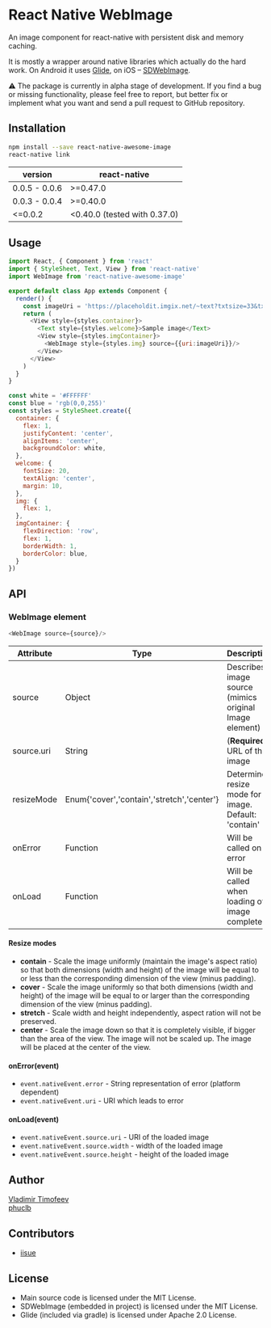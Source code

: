 # React Native WebImage

An image component for react-native with persistent disk and memory caching.

It is mostly a wrapper around native libraries which actually do the hard work.
On Android it uses [Glide](https://github.com/bumptech/glide), on iOS –
[SDWebImage](https://github.com/rs/SDWebImage).

:warning: The package is currently in alpha stage of development. If you find a bug or missing functionality, please feel free to report, but better fix or implement what you want and send a pull request to GitHub repository.

## Installation

```sh
npm install --save react-native-awesome-image
react-native link
```

| version       | react-native |
| ------------- | ------------ |
| 0.0.5 - 0.0.6 | &gt;=0.47.0  |
| 0.0.3 - 0.0.4 | &gt;=0.40.0  |
| &lt;=0.0.2    | &lt;0.40.0 (tested with 0.37.0) |

## Usage

```javascript
import React, { Component } from 'react'
import { StyleSheet, Text, View } from 'react-native'
import WebImage from 'react-native-awesome-image'

export default class App extends Component {
  render() {
    const imageUri = 'https://placeholdit.imgix.net/~text?txtsize=33&txt=200x150&w=200&h=150'
    return (
      <View style={styles.container}>
        <Text style={styles.welcome}>Sample image</Text>
        <View style={styles.imgContainer}>
          <WebImage style={styles.img} source={{uri:imageUri}}/>
        </View>
      </View>
    )
  }
}

const white = '#FFFFFF'
const blue = 'rgb(0,0,255)'
const styles = StyleSheet.create({
  container: {
    flex: 1,
    justifyContent: 'center',
    alignItems: 'center',
    backgroundColor: white,
  },
  welcome: {
    fontSize: 20,
    textAlign: 'center',
    margin: 10,
  },
  img: {
    flex: 1,
  },
  imgContainer: {
    flexDirection: 'row',
    flex: 1,
    borderWidth: 1,
    borderColor: blue,
  }
})
```

## API

### WebImage element

```javascript
<WebImage source={source}/>
```

| Attribute  | Type     | Description |
| ---------- | -------- | ----------- |
| source     | Object   | Describes image source (mimics original Image element) |
| source.uri | String   | (**Required**) URL of the image |
| resizeMode | Enum{'cover','contain','stretch','center'} | Determine resize mode for image. Default: 'contain' |
| onError    | Function | Will be called on error |
| onLoad     | Function | Will be called when loading of image completed |

#### Resize modes

* **contain** - Scale the image uniformly (maintain the image's aspect ratio)
  so that both dimensions (width and height) of the image will be equal to or
  less than the corresponding dimension of the view (minus padding).
* **cover** - Scale the image uniformly so that both dimensions (width and
  height) of the image will be equal to or larger than the corresponding
  dimension of the view (minus padding).
* **stretch** - Scale width and height independently, aspect ration will not be
  preserved.
* **center** - Scale the image down so that it is completely visible, if bigger
  than the area of the view. The image will not be scaled up. The image will be
  placed at the center of the view.

#### onError(event)

* `event.nativeEvent.error` - String representation of error (platform dependent)
* `event.nativeEvent.uri` - URI which leads to error

#### onLoad(event)

* `event.nativeEvent.source.uri` - URI of the loaded image
* `event.nativeEvent.source.width` - width of the loaded image
* `event.nativeEvent.source.height` - height of the loaded image

## Author

[Vladimir Timofeev](https://github.com/vovkasm)  
[phuclb](https://github.com/bachphuc)

## Contributors

* [iisue](https://github.com/iisue)

## License

* Main source code is licensed under the MIT License.
* SDWebImage (embedded in project) is licensed under the MIT License.
* Glide (included via gradle) is licensed under Apache 2.0 License.
